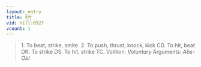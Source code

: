 ```yaml
---
layout: entry
title: རྡེག་
vid: Hill:0927
vcount: 1
---
```

> 1\. To beat, strike, smite\. 2\. To push, thrust, knock, kick CD\. To hit, beat DK\. To strike DS\. To hit, strike TC\.
> Volition: _Voluntary_
> Arguments: _Abs-Obl_


